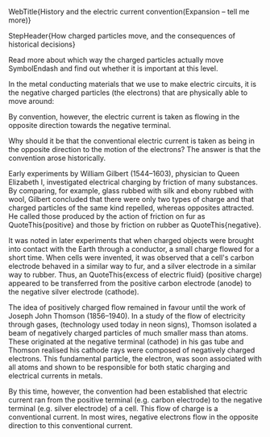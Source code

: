 WebTitle{History and the electric current convention(Expansion &ndash; tell me more)}

StepHeader{How charged particles move, and the consequences of historical decisions}

Read more about which way the charged particles actually move SymbolEndash and find out whether it is important at this level.

In the metal conducting materials that we use to make electric circuits, it is the negative charged particles (the electrons) that are physically able to move around:

By convention, however, the electric current is taken as flowing in the opposite direction towards the negative terminal.

Why should it be that the conventional electric current is taken as being in the opposite direction to the motion of the electrons? The answer is that the convention arose historically.

Early experiments by William Gilbert (1544&ndash;1603), physician to Queen Elizabeth I, investigated electrical charging by friction of many substances. By comparing, for example, glass rubbed with silk and ebony rubbed with wool, Gilbert concluded that there were only two types of charge and that charged particles of the same kind repelled, whereas opposites attracted. He called those produced by the action of friction on fur as QuoteThis{positive} and those by friction on rubber as QuoteThis{negative}.

It was noted in later experiments that when charged objects were brought into contact with the Earth through a conductor, a small charge flowed for a short time. When cells were invented, it was observed that a cell's carbon electrode behaved in a similar way to fur, and a silver electrode in a similar way to rubber. Thus, an QuoteThis{excess of electric fluid} (positive charge) appeared to be transferred from the positive carbon electrode (anode) to the negative silver electrode (cathode).

The idea of positively charged flow remained in favour until the work of Joseph John Thomson (1856&ndash;1940). In a study of the flow of electricity through gases, (technology used today in neon signs), Thomson isolated a beam of negatively charged particles of much smaller mass than atoms. These originated at the negative terminal (cathode) in his gas tube and Thomson realised his cathode rays were composed of negatively charged electrons. This fundamental particle, the electron, was soon associated with all atoms and shown to be responsible for both static charging and electrical currents in metals.

By this time, however, the convention had been established that electric current ran from the positive terminal (e.g. carbon electrode) to the negative terminal (e.g. silver electrode) of a cell. This flow of charge is a conventional current. In most wires, negative electrons flow in the opposite direction to this conventional current.

